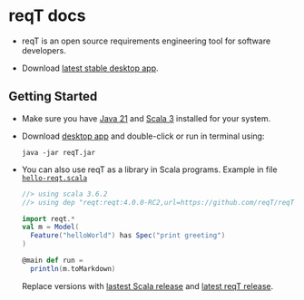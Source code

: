 # reqT docs

* reqT is an open source requirements engineering tool for software developers.

* Download [latest stable desktop app](https://github.com/reqT/reqT/releases/latest).

## Getting Started

* Make sure you have [Java 21]() and [Scala 3]() installed for your system. 

* Download [desktop app](https://github.com/reqT/reqT/releases/latest/download/reqT.jar) and double-click or run in terminal using: 
  ```
  java -jar reqT.jar
  ```

* You can also use reqT as a library in Scala programs. Example in file [`hello-reqt.scala`](hello-reqt.scala)
  ```scala
  //> using scala 3.6.2
  //> using dep "reqt:reqt:4.0.0-RC2,url=https://github.com/reqT/reqT/releases/download/v4.0.0-RC2/reqT-4.0.0-RC2.jar"

  import reqt.*
  val m = Model(
    Feature("helloWorld") has Spec("print greeting")
  )

  @main def run = 
    println(m.toMarkdown)
  ```
  Replace versions with [lastest Scala release](https://www.scala-lang.org/download/all.html) and [latest reqT release](https://github.com/reqT/reqT/releases).
